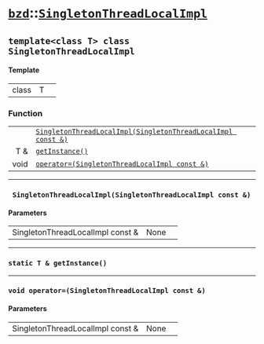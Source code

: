 # [`bzd`](../../index.md)::[`SingletonThreadLocalImpl`](../index.md)

## `template<class T> class SingletonThreadLocalImpl`

#### Template
||||
|---:|:---|:---|
|class|T||
### Function
||||
|---:|:---|:---|
||[`SingletonThreadLocalImpl(SingletonThreadLocalImpl const &)`](.)||
|T &|[`getInstance()`](.)||
|void|[`operator=(SingletonThreadLocalImpl const &)`](.)||
------
### ` SingletonThreadLocalImpl(SingletonThreadLocalImpl const &)`

#### Parameters
||||
|---:|:---|:---|
|SingletonThreadLocalImpl const &|None||
------
### `static T & getInstance()`

------
### `void operator=(SingletonThreadLocalImpl const &)`

#### Parameters
||||
|---:|:---|:---|
|SingletonThreadLocalImpl const &|None||
